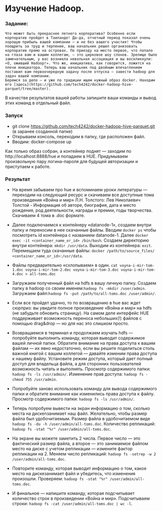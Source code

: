 # Изучение Hadoop.
### Задание:
```
Что может быть прекраснее летнего корпоратива? Особенно если корпоратив пройдет в Таиланде! Да-да, отчетный период показал очень хорошую прибыль вашей компании — и не без вашего участия! Чтобы поощрить за труд и терпение, ваш начальник решил организовать корпоратив прямо на островах. По приезду на место первое, что попало на глаза вам и вашим коллегам, — это цирковое шоу слонов. Зрелище было замечательным, у вас возникла невольная ассоциация и вы воскликнули: «О, оживший Hadoop!». Что же, инициатива, как говорится, ложится на плечи инициатора. Теперь ваш начальник под двойным впечатлением поставил вам первоочередную задачу после отпуска — завести hadoop для задач вашей компании. 
Беремся за дело — и уже по традиции ищем нужный образ docker. Находим его [здесь](https://github.com/tech4242/docker-hadoop-hive-parquet/tree/master).

```
В качестве результатов вашей работы запишите ваши команды и вывод этих команд в
отдельный файл.

### Запуск

 - git clone https://github.com/tech4242/docker-hadoop-hive-parquet.git (в заранее созданной папке)
 - Открываем консоль, переходим в папку, где расположен файл.
 - Вводим: docker-compose up
 
 Как только образ собран, а контейнер поднят — заходим по http://localhost:8888/hue и попадаем в HUE. Придумываем произвольную пару логина-пароля для будущей авторизации и приступаем к работе. 
 
### Результат

 - На время забываем про hue и вспоминаем уроки литературы — переходим на следующий ресурс и скачиваем все доступные тома произведения «Война и мир» Л.Н. Толстого: Лев Николаевич Толстой - Информация об авторе, биография, дата и место рождения, род деятельности, награды и премии, годы творчества.
Скачиваем 4 тома в .doc формате. 
 
 - Далее подключаемся к контейнеру «datanode-1», создаем внутри папку и переносим в нее скачанные файлы.
Вводим ```docker ps``` чтобы посмотреть id контейнера с названием datanode-1. 
Далее ```docker exec -it <container_name_or_id> /bin/bash```.
Создаем директорию внутри контейнера: ```mkdir /usr/data```.
Выходим из контейнера: ```exit```.
Перемещаем туда скачанные файлы: ```docker /path/to/source_files/ <container_name_or_id>:/usr/data```.
 
 - Файлы предварительно «схлопываем» в один.
```cat voyna-i-mir-tom-1.doc voyna-i-mir-tom-2.doc voyna-i-mir-tom-3.doc voyna-i-mir-tom-4.doc > all-toms.doc```

 - Загружаем полученный файл на hdfs в вашу личную папку.
Создаем папку в hadoop со своим именем:```hadoop fs -mkdir /user/admin```.
Загружаем файл:```hadoop fs -put /path/to/all-toms.doc /user/admin/```.

 - Если все пройдет удачно, то по возвращению в hue вас ждет сюрприз: вы увидите полное произведение «Война и мир» на hdfs (не забудьте обновить страницу). На самом деле интерфейс HUE поддерживает возможность переноса небольших(!) файлов с помощью drag&drop — но для нас это слишком просто.
 
 - Возвращаемся в терминал и продолжаем изучать hdfs — попробуйте выполнить команду, которая выводит содержимое  вашей личной папки. Обратите внимание на права доступа к вашим файлам — их явно недостаточно, если вы решите поделиться столь важной книгой с вашим коллегой — давайте изменим права доступа к нашему файлу. Установите режим доступа, который дает полный доступ для владельца файла, а для сторонних пользователей возможность читать и выполнять.
Просмотр содержимого папки: ```hadoop fs -ls /usr/admin/```.
Изменение прав доступа: ```hadoop fs -chmod 755 /usr/admin```.
  
 - Попробуйте заново использовать команду для вывода содержимого папки и обратите внимание как изменились права доступа к файлу.
Просмотр содержимого папки: ```hadoop fs -ls /usr/admin/```.
  
 - Теперь попробуем вывести на экран информацию о том, сколько места на дискеnзанимает наш файл. Желательно, чтобы размер файла был удобочитаемым.
Размер файла в удобочитаемом виде ```hadoop fs -du -h /user/admin/all-toms.doc```.
Количество репликаций: ```hadoop fs -stat "%r" /user/admin/all-toms.doc```.

 - На экране вы можете заметить 2 числа. Первое число — это фактический размер файла, а второе — это занимаемое файлом место на диске с учетом репликации — измените фактор репликации на 2.
Меняем число репликаций: ```hadoop fs -setrep -w 2 /user/admin/all-toms.doc```.

 - Повторите команду, которая выводит информацию о том, какое место на дискезанимает файл и убедитесь, что изменения произошли.
Проверяем: ```hadoop fs -stat "%r" /user/admin/all-toms.doc```.

 - И финальное — напишите команду, которая подсчитывает количество строк в произведении «Война и мир».
Подсчитываем строки: ```hadoop fs -cat /user/admin/all-toms.doc | wc -l```.